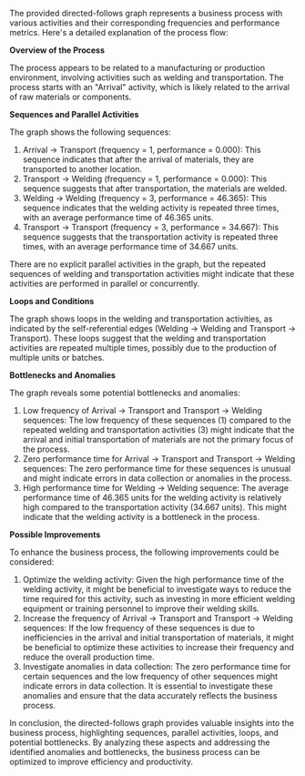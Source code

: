 The provided directed-follows graph represents a business process with various activities and their corresponding frequencies and performance metrics. Here's a detailed explanation of the process flow:

**Overview of the Process**

The process appears to be related to a manufacturing or production environment, involving activities such as welding and transportation. The process starts with an "Arrival" activity, which is likely related to the arrival of raw materials or components.

**Sequences and Parallel Activities**

The graph shows the following sequences:

1. Arrival -> Transport (frequency = 1, performance = 0.000): This sequence indicates that after the arrival of materials, they are transported to another location.
2. Transport -> Welding (frequency = 1, performance = 0.000): This sequence suggests that after transportation, the materials are welded.
3. Welding -> Welding (frequency = 3, performance = 46.365): This sequence indicates that the welding activity is repeated three times, with an average performance time of 46.365 units.
4. Transport -> Transport (frequency = 3, performance = 34.667): This sequence suggests that the transportation activity is repeated three times, with an average performance time of 34.667 units.

There are no explicit parallel activities in the graph, but the repeated sequences of welding and transportation activities might indicate that these activities are performed in parallel or concurrently.

**Loops and Conditions**

The graph shows loops in the welding and transportation activities, as indicated by the self-referential edges (Welding -> Welding and Transport -> Transport). These loops suggest that the welding and transportation activities are repeated multiple times, possibly due to the production of multiple units or batches.

**Bottlenecks and Anomalies**

The graph reveals some potential bottlenecks and anomalies:

1. Low frequency of Arrival -> Transport and Transport -> Welding sequences: The low frequency of these sequences (1) compared to the repeated welding and transportation activities (3) might indicate that the arrival and initial transportation of materials are not the primary focus of the process.
2. Zero performance time for Arrival -> Transport and Transport -> Welding sequences: The zero performance time for these sequences is unusual and might indicate errors in data collection or anomalies in the process.
3. High performance time for Welding -> Welding sequence: The average performance time of 46.365 units for the welding activity is relatively high compared to the transportation activity (34.667 units). This might indicate that the welding activity is a bottleneck in the process.

**Possible Improvements**

To enhance the business process, the following improvements could be considered:

1. Optimize the welding activity: Given the high performance time of the welding activity, it might be beneficial to investigate ways to reduce the time required for this activity, such as investing in more efficient welding equipment or training personnel to improve their welding skills.
2. Increase the frequency of Arrival -> Transport and Transport -> Welding sequences: If the low frequency of these sequences is due to inefficiencies in the arrival and initial transportation of materials, it might be beneficial to optimize these activities to increase their frequency and reduce the overall production time.
3. Investigate anomalies in data collection: The zero performance time for certain sequences and the low frequency of other sequences might indicate errors in data collection. It is essential to investigate these anomalies and ensure that the data accurately reflects the business process.

In conclusion, the directed-follows graph provides valuable insights into the business process, highlighting sequences, parallel activities, loops, and potential bottlenecks. By analyzing these aspects and addressing the identified anomalies and bottlenecks, the business process can be optimized to improve efficiency and productivity.